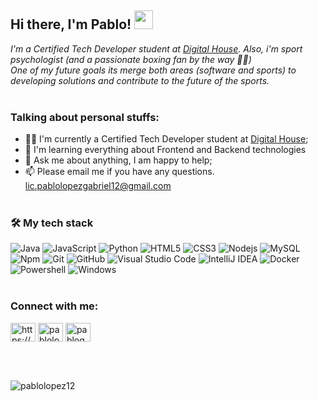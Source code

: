 ## Hi there, I'm Pablo! <img src="https://raw.githubusercontent.com/iampavangandhi/iampavangandhi/master/gifs/Hi.gif" width="30px"></h2>
 <em>I'm a Certified Tech Developer student at <a href=https://www.digitalhouse.com/ar/productos/programacion/certified-tech-developer>Digital House</a>. Also, i'm sport psychologist (and a passionate boxing fan by the way 🥊😅)<br>
 One of my future goals its merge both areas (software and sports) to developing solutions and contribute to the future of the sports.</em><br><br>
 
### Talking about personal stuffs:

- 👨‍💻 I'm currently a Certified Tech Developer student at <a href=https://www.digitalhouse.com/ar/productos/programacion/certified-tech-developer>Digital House</a>;
- 🌱 I'm learning everything about Frontend and Backend technologies 
- 💬 Ask me about anything, I am happy to help;
- 📫 Please email me if you have any questions. lic.pablolopezgabriel12@gmail.com<br><br>

### 🛠 My tech stack

![Java](http://img.shields.io/badge/-Java-5B4638?style=flat-square&logo=java&logoColor=ffffff)
![JavaScript](https://img.shields.io/badge/JavaScript-F7DF1E?style=flat-square&logo=JavaScript&logoColor=white)
![Python](https://img.shields.io/badge/Python-3776AB?style=flat-square&logo=Python&logoColor=white)
![HTML5](https://img.shields.io/badge/-HTML5-%23E44D27?style=flat-square&logo=html5&logoColor=ffffff)
![CSS3](https://img.shields.io/badge/-CSS3-%231572B6?style=flat-square&logo=css3)
![Nodejs](https://img.shields.io/badge/-Nodejs-339933?style=flat-square&logo=Node.js&logoColor=ffffff)
![MySQL](https://img.shields.io/badge/-MySQL-333333?style=flat&logo=mysql)
![Npm](https://img.shields.io/badge/-npm-CB3837?style=flat-square&logo=npm)
![Git](https://img.shields.io/badge/Git-F05032?style=flat-square&logo=Git&logoColor=white)
![GitHub](https://img.shields.io/badge/-GitHub-181717?style=flat-square&logo=github)
![Visual Studio Code](https://img.shields.io/badge/Visual_Studio_Code-007ACC?style=flat-square&logo=Visual-Studio-Code&logoColor=white)
![IntelliJ IDEA](http://img.shields.io/badge/-IntelliJ%20IDEA-000000?style=flat-square&logo=intellij-idea&logoColor=ffffff)
![Docker](https://img.shields.io/badge/-Docker-black?style=flat-square&logo=docker)
![Powershell](http://img.shields.io/badge/-Powershell-5391FE?style=flat-square&logo=powershell&logoColor=ffffff)
![Windows](http://img.shields.io/badge/-Windows-0078D6?style=flat-square&logo=windows&logoColor=ffffff)<br><br>


<h3 align="left">Connect with me:</h3>
<p align="left">
<a href="https://linkedin.com/in/https://www.linkedin.com/in/pg-lopez/" target="blank"><img align="center" src="https://raw.githubusercontent.com/rahuldkjain/github-profile-readme-generator/master/src/images/icons/Social/linked-in-alt.svg" alt="https://www.linkedin.com/in/pg-lopez/" height="30" width="40" /></a>
<a href="https://twitter.com/pablolopez12_" target="blank"><img align="center" src="https://raw.githubusercontent.com/rahuldkjain/github-profile-readme-generator/master/src/images/icons/Social/twitter.svg" alt="pablolopez12_" height="30" width="40" /></a>
<a href="https://instagram.com/pablogabriel12" target="blank"><img align="center" src="https://raw.githubusercontent.com/rahuldkjain/github-profile-readme-generator/master/src/images/icons/Social/instagram.svg" alt="pablogabriel12" height="30" width="40" /></a>
</p><br><br>
</p><p align="left"> <img src="https://komarev.com/ghpvc/?username=pablolopez12&label=Profile%20views&color=0e75b6&style=flat" alt="pablolopez12" /> </p


